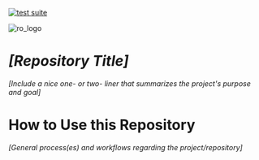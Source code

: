 [![test suite](https://github.com/rogers-obrien-rad/package-template/actions/workflows/tests.yml/badge.svg)](https://github.com/rogers-obrien-rad/package-template/actions/workflows/tests.yml)

![ro_logo](https://github.com/rogers-obrien-rad/general-template/blob/main/images/ro_logo.png)

# _[Repository Title]_
_[Include a nice one- or two- liner that summarizes the project's purpose and goal]_

# How to Use this Repository
_[General process(es) and workflows regarding the project/repository]_
